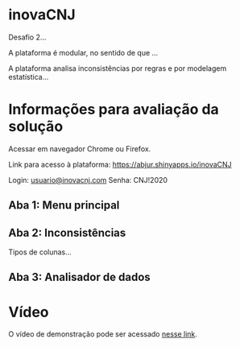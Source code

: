 # inovaCNJ

Desafio 2...

A plataforma é modular, no sentido de que ...

A plataforma analisa inconsistências por regras e por modelagem estatística...

# Informações para avaliação da solução

Acessar em navegador Chrome ou Firefox.

Link para acesso à plataforma: https://abjur.shinyapps.io/inovaCNJ

Login: <usuario@inovacnj.com>
Senha: CNJ!2020

## Aba 1: Menu principal

## Aba 2: Inconsistências

Tipos de colunas...

## Aba 3: Analisador de dados

# Vídeo

O vídeo de demonstração pode ser acessado [nesse link]().
